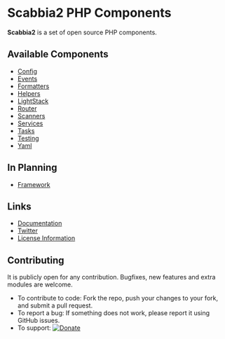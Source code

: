 # Scabbia2 PHP Components

**Scabbia2** is a set of open source PHP components.


## Available Components
* [Config](https://github.com/eserozvataf/scabbia2-config)
* [Events](https://github.com/eserozvataf/scabbia2-events)
* [Formatters](https://github.com/eserozvataf/scabbia2-formatters)
* [Helpers](https://github.com/eserozvataf/scabbia2-helpers)
* [LightStack](https://github.com/eserozvataf/scabbia2-lightstack)
* [Router](https://github.com/eserozvataf/scabbia2-router)
* [Scanners](https://github.com/eserozvataf/scabbia2-scanners)
* [Services](https://github.com/eserozvataf/scabbia2-services)
* [Tasks](https://github.com/eserozvataf/scabbia2-tasks)
* [Testing](https://github.com/eserozvataf/scabbia2-testing)
* [Yaml](https://github.com/eserozvataf/scabbia2-yaml)

## In Planning
* [Framework](https://github.com/eserozvataf/scabbia2-fw)


## Links
- [Documentation](https://readthedocs.org/projects/scabbia2-documentation)
- [Twitter](https://twitter.com/eserozvataf)
- [License Information](LICENSE)


## Contributing
It is publicly open for any contribution. Bugfixes, new features and extra modules are welcome.

* To contribute to code: Fork the repo, push your changes to your fork, and submit a pull request.
* To report a bug: If something does not work, please report it using GitHub issues.
* To support: [![Donate](https://img.shields.io/gratipay/eserozvataf.svg)](https://gratipay.com/eserozvataf/)
